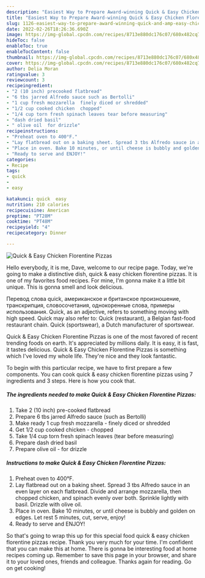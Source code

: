 ```yaml
---
description: "Easiest Way to Prepare Award-winning Quick & Easy Chicken Florentine Pizzas"
title: "Easiest Way to Prepare Award-winning Quick & Easy Chicken Florentine Pizzas"
slug: 1126-easiest-way-to-prepare-award-winning-quick-and-amp-easy-chicken-florentine-pizzas
date: 2022-02-26T18:26:36.690Z
image: https://img-global.cpcdn.com/recipes/8713e880dc176c07/680x482cq70/quick-easy-chicken-florentine-pizzas-recipe-main-photo.jpg
hideToc: false
enableToc: true
enableTocContent: false
thumbnail: https://img-global.cpcdn.com/recipes/8713e880dc176c07/680x482cq70/quick-easy-chicken-florentine-pizzas-recipe-main-photo.jpg
cover: https://img-global.cpcdn.com/recipes/8713e880dc176c07/680x482cq70/quick-easy-chicken-florentine-pizzas-recipe-main-photo.jpg
author: Delia Moran
ratingvalue: 3
reviewcount: 3
recipeingredient:
- "2 (10 inch) precooked flatbread"
- "6 tbs jarred Alfredo sauce such as Bertolli"
- "1 cup fresh mozzarella  finely diced or shredded"
- "1/2 cup cooked chicken  chopped"
- "1/4 cup torn fresh spinach leaves tear before measuring"
- "dash dried basil"
- " olive oil  for drizzle"
recipeinstructions:
- "Preheat oven to 400°F."
- "Lay flatbread out on a baking sheet. Spread 3 tbs Alfredo sauce in an even layer on each flatbread. Divide and arrange mozzarella, then chopped chicken, and spinach evenly over both. Sprinkle lightly with basil. Drizzle with olive oil."
- "Place in oven. Bake 10 minutes, or until cheese is bubbly and golden on edges. Let rest 5 minutes, cut, serve, enjoy!"
- "Ready to serve and ENJOY!"
categories:
- Recipe
tags:
- quick
- 
- easy

katakunci: quick  easy 
nutrition: 210 calories
recipecuisine: American
preptime: "PT28M"
cooktime: "PT48M"
recipeyield: "4"
recipecategory: Dinner

---
```



![Quick & Easy Chicken Florentine Pizzas](https://img-global.cpcdn.com/recipes/8713e880dc176c07/680x482cq70/quick-easy-chicken-florentine-pizzas-recipe-main-photo.jpg)

Hello everybody, it is me, Dave, welcome to our recipe page. Today, we're going to make a distinctive dish, quick & easy chicken florentine pizzas. It is one of my favorites food recipes. For mine, I'm gonna make it a little bit unique. This is gonna smell and look delicious.

Перевод слова quick, американское и британское произношение, транскрипция, словосочетания, однокоренные слова, примеры использования. Quick, as an adjective, refers to something moving with high speed. Quick may also refer to: Quick (restaurant), a Belgian fast-food restaurant chain. Quick (sportswear), a Dutch manufacturer of sportswear.

Quick & Easy Chicken Florentine Pizzas is one of the most favored of recent trending foods on earth. It's appreciated by millions daily. It is easy, it is fast, it tastes delicious. Quick & Easy Chicken Florentine Pizzas is something which I've loved my whole life. They're nice and they look fantastic.


To begin with this particular recipe, we have to first prepare a few components. You can cook quick & easy chicken florentine pizzas using 7 ingredients and 3 steps. Here is how you cook that.

<!--inarticleads1-->

##### The ingredients needed to make Quick & Easy Chicken Florentine Pizzas:

1. Take 2 (10 inch) pre-cooked flatbread
1. Prepare 6 tbs jarred Alfredo sauce (such as Bertolli)
1. Make ready 1 cup fresh mozzarella - finely diced or shredded
1. Get 1/2 cup cooked chicken - chopped
1. Take 1/4 cup torn fresh spinach leaves (tear before measuring)
1. Prepare dash dried basil
1. Prepare  olive oil - for drizzle




<!--inarticleads2-->

##### Instructions to make Quick & Easy Chicken Florentine Pizzas:

1. Preheat oven to 400°F.
1. Lay flatbread out on a baking sheet. Spread 3 tbs Alfredo sauce in an even layer on each flatbread. Divide and arrange mozzarella, then chopped chicken, and spinach evenly over both. Sprinkle lightly with basil. Drizzle with olive oil.
1. Place in oven. Bake 10 minutes, or until cheese is bubbly and golden on edges. Let rest 5 minutes, cut, serve, enjoy!
1. Ready to serve and ENJOY!



So that's going to wrap this up for this special food quick & easy chicken florentine pizzas recipe. Thank you very much for your time. I'm confident that you can make this at home. There is gonna be interesting food at home recipes coming up. Remember to save this page in your browser, and share it to your loved ones, friends and colleague. Thanks again for reading. Go on get cooking!
